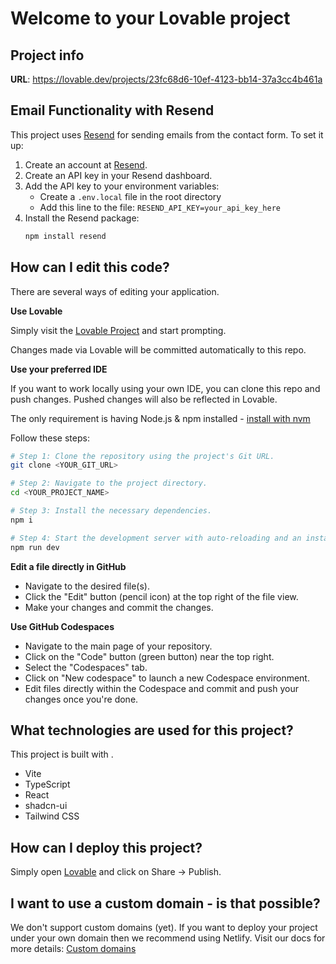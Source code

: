 # Welcome to your Lovable project

## Project info

**URL**: https://lovable.dev/projects/23fc68d6-10ef-4123-bb14-37a3cc4b461a

## Email Functionality with Resend

This project uses [Resend](https://resend.com) for sending emails from the contact form. To set it up:

1. Create an account at [Resend](https://resend.com).
2. Create an API key in your Resend dashboard.
3. Add the API key to your environment variables:
   - Create a `.env.local` file in the root directory
   - Add this line to the file: `RESEND_API_KEY=your_api_key_here`
4. Install the Resend package:
   ```sh
   npm install resend
   ```

## How can I edit this code?

There are several ways of editing your application.

**Use Lovable**

Simply visit the [Lovable Project](https://lovable.dev/projects/23fc68d6-10ef-4123-bb14-37a3cc4b461a) and start prompting.

Changes made via Lovable will be committed automatically to this repo.

**Use your preferred IDE**

If you want to work locally using your own IDE, you can clone this repo and push changes. Pushed changes will also be reflected in Lovable.

The only requirement is having Node.js & npm installed - [install with nvm](https://github.com/nvm-sh/nvm#installing-and-updating)

Follow these steps:

```sh
# Step 1: Clone the repository using the project's Git URL.
git clone <YOUR_GIT_URL>

# Step 2: Navigate to the project directory.
cd <YOUR_PROJECT_NAME>

# Step 3: Install the necessary dependencies.
npm i

# Step 4: Start the development server with auto-reloading and an instant preview.
npm run dev
```

**Edit a file directly in GitHub**

- Navigate to the desired file(s).
- Click the "Edit" button (pencil icon) at the top right of the file view.
- Make your changes and commit the changes.

**Use GitHub Codespaces**

- Navigate to the main page of your repository.
- Click on the "Code" button (green button) near the top right.
- Select the "Codespaces" tab.
- Click on "New codespace" to launch a new Codespace environment.
- Edit files directly within the Codespace and commit and push your changes once you're done.

## What technologies are used for this project?

This project is built with .

- Vite
- TypeScript
- React
- shadcn-ui
- Tailwind CSS

## How can I deploy this project?

Simply open [Lovable](https://lovable.dev/projects/23fc68d6-10ef-4123-bb14-37a3cc4b461a) and click on Share -> Publish.

## I want to use a custom domain - is that possible?

We don't support custom domains (yet). If you want to deploy your project under your own domain then we recommend using Netlify. Visit our docs for more details: [Custom domains](https://docs.lovable.dev/tips-tricks/custom-domain/)
